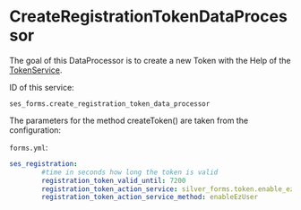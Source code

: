 # CreateRegistrationTokenDataProcessor

The goal of this DataProcessor is to create a new Token with the Help of the [TokenService](TokenService_23560945.html).

ID of this service:

`ses_forms.create_registration_token_data_processor`

The parameters for the method createToken() are taken from the configuration:

`forms.yml`:

``` yaml
ses_registration:
        #time in seconds how long the token is valid
        registration_token_valid_until: 7200
        registration_token_action_service: silver_forms.token.enable_ez_user
        registration_token_action_service_method: enableEzUser 
```
